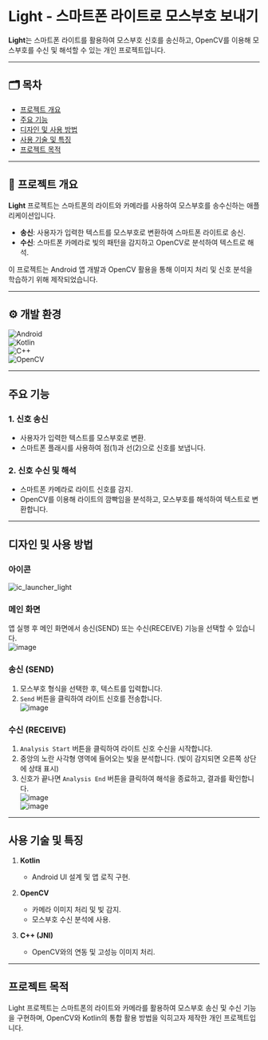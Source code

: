 # Light - 스마트폰 라이트로 모스부호 보내기

**Light**는 스마트폰 라이트를 활용하여 모스부호 신호를 송신하고, OpenCV를 이용해 모스부호를 수신 및 해석할 수 있는 개인 프로젝트입니다.

---

## 🗂 목차
- [프로젝트 개요](#프로젝트-개요)
- [주요 기능](#주요-기능)
- [디자인 및 사용 방법](#디자인-및-사용-방법)
- [사용 기술 및 특징](#사용-기술-및-특징)
- [프로젝트 목적](#프로젝트-목적)

---

## 📖 프로젝트 개요
**Light** 프로젝트는 스마트폰의 라이트와 카메라를 사용하여 모스부호를 송수신하는 애플리케이션입니다.
- **송신**: 사용자가 입력한 텍스트를 모스부호로 변환하여 스마트폰 라이트로 송신.
- **수신**: 스마트폰 카메라로 빛의 패턴을 감지하고 OpenCV로 분석하여 텍스트로 해석.

이 프로젝트는 Android 앱 개발과 OpenCV 활용을 통해 이미지 처리 및 신호 분석을 학습하기 위해 제작되었습니다.

---

## ⚙️ 개발 환경
![Android](https://img.shields.io/badge/Platform-Android-3DDC84?style=for-the-badge&logo=android&logoColor=white)  
![Kotlin](https://img.shields.io/badge/Language-Kotlin-7F52FF?style=for-the-badge&logo=kotlin&logoColor=white)  
![C++](https://img.shields.io/badge/Language-C++-00599C?style=for-the-badge&logo=cplusplus&logoColor=white)  
![OpenCV](https://img.shields.io/badge/Library-OpenCV-5C3EE8?style=for-the-badge&logo=opencv&logoColor=white)

---

## 주요 기능

### 1. 신호 송신
- 사용자가 입력한 텍스트를 모스부호로 변환.
- 스마트폰 플래시를 사용하여 점(1)과 선(2)으로 신호를 보냅니다.

### 2. 신호 수신 및 해석
- 스마트폰 카메라로 라이트 신호를 감지.
- OpenCV를 이용해 라이트의 깜빡임을 분석하고, 모스부호를 해석하여 텍스트로 변환합니다.

---

## 디자인 및 사용 방법

### 아이콘
![ic_launcher_light](https://user-images.githubusercontent.com/63902992/143733539-1766f2cb-320a-46a3-92e7-cfb07d13e9e4.png)

### 메인 화면
앱 실행 후 메인 화면에서 송신(SEND) 또는 수신(RECEIVE) 기능을 선택할 수 있습니다.  
![image](https://user-images.githubusercontent.com/63902992/143733732-e6ff336b-7ae7-413f-8801-795352b0ac8d.png)

### 송신 (SEND)
1. 모스부호 형식을 선택한 후, 텍스트를 입력합니다.
2. `Send` 버튼을 클릭하여 라이트 신호를 전송합니다.  
   ![image](https://user-images.githubusercontent.com/63902992/143733756-229b0026-48a3-4450-ab50-be4fdbef9c09.png)

### 수신 (RECEIVE)
1. `Analysis Start` 버튼을 클릭하여 라이트 신호 수신을 시작합니다.
2. 중앙의 노란 사각형 영역에 들어오는 빛을 분석합니다. (빛이 감지되면 오른쪽 상단에 상태 표시)
3. 신호가 끝나면 `Analysis End` 버튼을 클릭하여 해석을 종료하고, 결과를 확인합니다.  
   ![image](https://user-images.githubusercontent.com/63902992/143733826-8c70f59e-e1a2-45c2-a905-5e19c03ba4ff.png)  
   ![image](https://user-images.githubusercontent.com/63902992/143733881-59992a1d-a069-422e-89ec-8dd70e7ba6c6.png)

---

## 사용 기술 및 특징

1. **Kotlin**
    - Android UI 설계 및 앱 로직 구현.

2. **OpenCV**
    - 카메라 이미지 처리 및 빛 감지.
    - 모스부호 수신 분석에 사용.

3. **C++ (JNI)**
    - OpenCV와의 연동 및 고성능 이미지 처리.

---

## 프로젝트 목적
Light 프로젝트는 스마트폰의 라이트와 카메라를 활용하여 모스부호 송신 및 수신 기능을 구현하며, OpenCV와 Kotlin의 통합 활용 방법을 익히고자 제작한 개인 프로젝트입니다.
